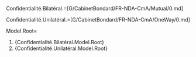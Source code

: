 Confidentialité.Bilatéral.=[G/CabinetBondard/FR-NDA-CmA/Mutual/0.md]

Confidentialité.Unilatéral.=[G/CabinetBondard/FR-NDA-CmA/OneWay/0.md]

Model.Root=<ol><li>{Confidentialité.Bilatéral.Model.Root}<li>{Confidentialité.Unilatéral.Model.Root}</ol>
